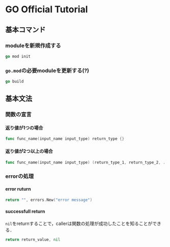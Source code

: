 # GO Official Tutorial
## 基本コマンド
### moduleを新規作成する
```go
go mod init
```
### `go.mod`の必要moduleを更新する(?)
```go
go build
```

## 基本文法
### 関数の宣言
#### 返り値が1つの場合
```go
func func_name(input_name input_type) return_type {}
```
#### 返り値が2つ以上の場合
```go
func func_name(input_name input_type) (return_type_1, return_type_2, ...) {}
```

### errorの処理
#### error ruturn
```go
return "", errors.New("error message")
```
#### successfull return
`nil`をreturnすることで，callerは関数の処理が成功したことを知ることができる．
```go
return return_value, nil
```